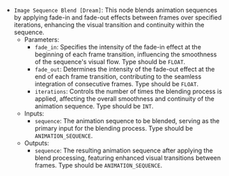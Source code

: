 - `Image Sequence Blend [Dream]`: This node blends animation sequences by applying fade-in and fade-out effects between frames over specified iterations, enhancing the visual transition and continuity within the sequence.
    - Parameters:
        - `fade_in`: Specifies the intensity of the fade-in effect at the beginning of each frame transition, influencing the smoothness of the sequence's visual flow. Type should be `FLOAT`.
        - `fade_out`: Determines the intensity of the fade-out effect at the end of each frame transition, contributing to the seamless integration of consecutive frames. Type should be `FLOAT`.
        - `iterations`: Controls the number of times the blending process is applied, affecting the overall smoothness and continuity of the animation sequence. Type should be `INT`.
    - Inputs:
        - `sequence`: The animation sequence to be blended, serving as the primary input for the blending process. Type should be `ANIMATION_SEQUENCE`.
    - Outputs:
        - `sequence`: The resulting animation sequence after applying the blend processing, featuring enhanced visual transitions between frames. Type should be `ANIMATION_SEQUENCE`.
